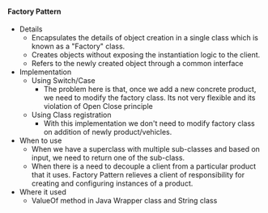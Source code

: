 #### Factory Pattern
  - Details
      - Encapsulates the details of object creation in a single class which is known as a "Factory" class.
      - Creates objects without exposing the instantiation logic to the client.
      - Refers to the newly created object through a common interface
  - Implementation
  	  - Using Switch/Case
          - The problem here is that, once we add a new concrete product, we need to modify the factory class. Its not very flexible and its violation of Open Close principle
  	  - Using Class registration
          - With this implementation we don't need to modify factory class on addition of newly product/vehicles.
  - When to use
      - When we have a superclass with multiple sub-classes and based on input, we need to return one of the sub-class.
      - When there is a need to decouple a client from a particular product that it uses. Factory Pattern relieves a client of responsibility for creating and configuring instances of a product.
  - Where it used
      - ValueOf method in Java Wrapper class and String class
